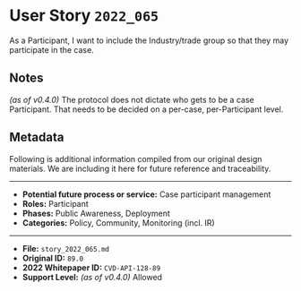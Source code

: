 
# User Story `2022_065` #

<!-- story-start -->As a Participant, I want to include the Industry/trade group so that they may participate in the case.<!-- story-end -->

## Notes ##

*(as of v0.4.0)*
The protocol does not dictate who gets to be a case Participant. That needs to be decided on a per-case, per-Participant level.

## Metadata ##

Following is additional information compiled from our original design materials.
We are including it here for future reference and traceability.

---

- **Potential future process or service:** Case participant management
- **Roles:** Participant
- **Phases:** Public Awareness, Deployment
- **Categories:** Policy, Community, Monitoring (incl. IR)

---

- **File:** `story_2022_065.md`
- **Original ID:** `89.0`
- **2022 Whitepaper ID:** `CVD-API-128-89`
- **Support Level:** *(as of v0.4.0)* Allowed
